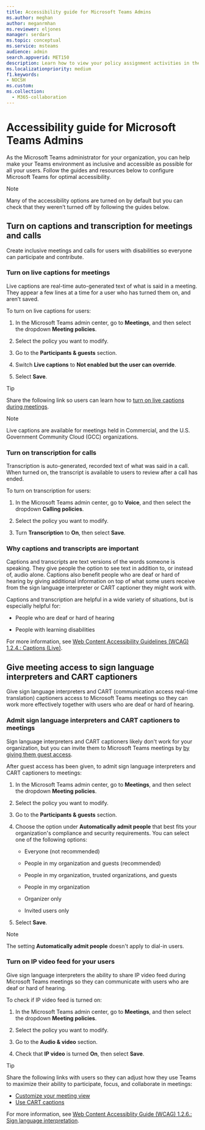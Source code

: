 ```yaml
---
title: Accessibility guide for Microsoft Teams Admins
ms.author: meghan
author: meganrmhan
ms.reviewer: eljones    
manager: serdars
ms.topic: conceptual
ms.service: msteams
audience: admin
search.appverid: MET150
description: Learn how to view your policy assignment activities in the Activity log in the Microsoft Teams admin center.
ms.localizationpriority: medium
f1.keywords:
- NOCSH
ms.custom: 
ms.collection: 
  - M365-collaboration
---
```


# Accessibility guide for Microsoft Teams Admins

As the Microsoft Teams administrator for your organization, you can help make your Teams environment as inclusive and accessible as possible for all your users. Follow the guides and resources below to configure Microsoft Teams for optimal accessibility.

> [!NOTE]
> Many of the accessibility options are turned on by default but you can check that they weren’t turned off by following the guides below.

## Turn on captions and transcription for meetings and calls

Create inclusive meetings and calls for users with disabilities so everyone can participate and contribute. 

### Turn on live captions for meetings

Live captions are real-time auto-generated text of what is said in a meeting. They appear a few lines at a time for a user who has turned them on, and aren’t saved.

To turn on live captions for users:

1. In the Microsoft Teams admin center, go to **Meetings**, and then select the dropdown **Meeting policies**.

2. Select the policy you want to modify.
 
3. Go to the **Participants & guests** section.

4. Switch **Live captions** to **Not enabled but the user can override**.

5. Select **Save**.

> [!TIP]
> Share the following link so users can learn how to [turn on live captions during meetings](https://support.microsoft.com/office/use-live-captions-in-a-teams-meeting-4be2d304-f675-4b57-8347-cbd000a21260#ID0EBD=Desktop).

> [!NOTE]
> Live captions are available for meetings held in Commercial, and the U.S. Government Community Cloud (GCC) organizations.

### Turn on transcription for calls

Transcription is auto-generated, recorded text of what was said in a call. When turned on, the transcript is available to users to review after a call has ended.

To turn on transcription for users:

1. In the Microsoft Teams admin center, go to **Voice**, and then select the dropdown **Calling policies**.

2. Select the policy you want to modify.

3. Turn **Transcription** to **On**, then select **Save**.

### Why captions and transcripts are important

Captions and transcripts are text versions of the words someone is speaking. They give people the option to see text in addition to, or instead of, audio alone. Captions also benefit people who are deaf or hard of hearing by giving additional information on top of what some users receive from the sign language interpreter or CART captioner they might work with.

Captions and transcription are helpful in a wide variety of situations, but is especially helpful for:

- People who are deaf or hard of hearing

- People with learning disabilities

For more information, see [Web Content Accessibility Guidelines (WCAG) 1.2.4.: Captions (Live)](https://www.w3.org/WAI/WCAG21/Understanding/captions-live).

## Give meeting access to sign language interpreters and CART captioners

Give sign language interpreters and CART (communication access real-time translation) captioners access to Microsoft Teams meetings so they can work more effectively together with users who are deaf or hard of hearing.

### Admit sign language interpreters and CART captioners to meetings

Sign language interpreters and CART captioners likely don't work for your organization, but you can invite them to Microsoft Teams meetings by [by giving them guest access](/MicrosoftTeams/guest-access).

After guest access has been given, to admit sign language interpreters and CART captioners to meetings:

1. In the Microsoft Teams admin center, go to **Meetings**, and then select the dropdown **Meeting policies**.

2. Select the policy you want to modify.

3. Go to the **Participants & guests** section.

4. Choose the option under **Automatically admit people** that best fits your organization's compliance and security requirements. You can select one of the following options:

   - Everyone (not recommended)

   - People in my organization and guests (recommended)
 
   - People in my organization, trusted organizations, and guests

   - People in my organization

   - Organizer only

   - Invited users only

5. Select **Save**.

> [!NOTE]
> The setting **Automatically admit people** doesn't apply to dial-in users.

### Turn on IP video feed for your users

Give sign language interpreters the ability to share IP video feed during Microsoft Teams meetings so they can communicate with users who are deaf or hard of hearing.

To check if IP video feed is turned on:

1. In the Microsoft Teams admin center, go to **Meetings**, and then select the dropdown **Meeting policies**.

2. Select the policy you want to modify.

3. Go to the **Audio & video** section.

4. Check that **IP video** is turned **On**, then select **Save**.

> [!TIP]
> Share the following links with users so they can adjust how they use Teams to maximize their ability to participate, focus, and collaborate in meetings:
> - [Customize your meeting view](https://support.microsoft.com/office/customize-your-meeting-view-95aaeaf8-0f22-46cf-a6f9-34ca9b04a1b2)
> - [Use CART captions](https://support.microsoft.com/office/use-cart-captions-in-a-microsoft-teams-meeting-human-generated-captions-2dd889e8-32a8-4582-98b8-6c96cf14eb47#:~:text=Use%20CART%20captions%20in%20a%20Microsoft%20Teams%20meeting,out%20of%20your%20captions.%20...%204%20See%20also)

For more information, see [Web Content Accessiblity Guide (WCAG) 1.2.6.: Sign language interpretation](https://www.w3.org/TR/WCAG21/#sign-language-prerecorded).